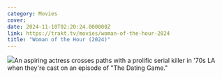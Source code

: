 ```yaml
---
category: Movies
cover: 
date: 2024-11-10T02:20:24.000000Z
link: https://trakt.tv/movies/woman-of-the-hour-2024
title: "Woman of the Hour (2024)"
---
```


![](https://walter-r2.trakt.tv/images/movies/000/666/902/fanarts/thumb/724ce97b9c.jpg)An aspiring actress crosses paths with a prolific serial killer in '70s LA when they're cast on an episode of "The Dating Game."
